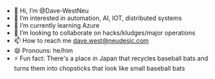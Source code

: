 - 👋 Hi, I’m @Dave-WestNeu
- 👀 I’m interested in automation, AI, IOT, distributed systems
- 🌱 I’m currently learning Azure
- 💞️ I’m looking to collaborate on hacks/kludges/major operations
- 📫 How to reach me dave.west@neudesic.com
- 😄 Pronouns: he/him
- ⚡ Fun fact: There's a place in Japan that recycles baseball bats and turns them into chopsticks that look like small baseball bats 

<!---
Dave-WestNeu/Dave-WestNeu is a ✨ special ✨ repository because its `README.md` (this file) appears on your GitHub profile.
You can click the Preview link to take a look at your changes.
--->
